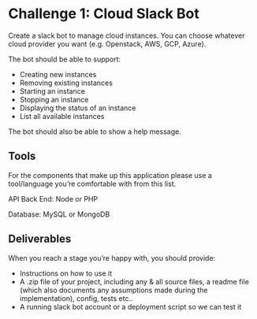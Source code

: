 # Challenge 1: Cloud Slack Bot
Create a slack bot to manage cloud instances. You can choose whatever cloud provider you want (e.g. Openstack, AWS, GCP, Azure).

The bot should be able to support:
- Creating new instances
- Removing existing instances
- Starting an instance
- Stopping an instance
- Displaying the status of an instance
- List all available instances

The bot should also be able to show a help message.

## Tools
For the components that make up this application please use a tool/language you’re comfortable with from this list.

API Back End: Node or PHP

Database: MySQL or MongoDB

## Deliverables
When you reach a stage you’re happy with, you should provide:

- Instructions on how to use it
- A .zip file of your project, including any & all source files, a readme file (which also documents any assumptions made during the implementation), config, tests etc..
- A running slack bot account or a deployment script so we can test it
